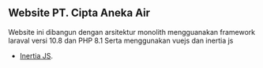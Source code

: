 ## Website PT. Cipta Aneka Air

Website ini dibangun dengan arsitektur monolith mengguanakan framework laraval versi 10.8 dan PHP 8.1 Serta menggunakan vuejs dan inertia js

-   [Inertia JS](https://inertiajs.com/).
